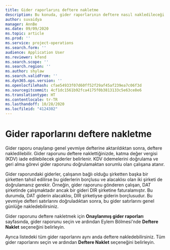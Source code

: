 ```yaml
---
title: Gider raporlarını deftere nakletme
description: Bu konuda, gider raporlarının deftere nasıl nakledileceği açıklanmaktadır.
author: suvaidya
manager: AnnBe
ms.date: 09/09/2020
ms.topic: article
ms.prod: ''
ms.service: project-operations
ms.search.form: ''
audience: Application User
ms.reviewer: kfend
ms.search.scope: ''
ms.search.region: ''
ms.author: shylaw
ms.search.validFrom: ''
ms.dyn365.ops.version: ''
ms.openlocfilehash: cfae54933f07d60ff52f29af45af239ea7c06f3d
ms.sourcegitcommit: 4cf1dc1561b92fca4175f0b3813133c5e63ce8e6
ms.translationtype: HT
ms.contentlocale: tr-TR
ms.lasthandoff: 10/28/2020
ms.locfileid: "4124302"
---
```

# <a name="post-expense-reports"></a>Gider raporlarını deftere nakletme

Gider raporu onaylanıp genel yevmiye defterine aktarıldıktan sonra, deftere nakledilebilir. Gider raporunu deftere naklettiğinizde, katma değer vergisi (KDV) iade edilebilecek giderler belirlenir. KDV ödemelerini doğrulama ve geri alma görevi gider raporunu doğrulamaktan sorumlu olan çalışana atanır.

Gider raporundaki giderler, çalışanın bağlı olduğu şirketten başka bir şirketten tahsil edilirse bu giderlerin borçlusu ve alacaklısı olan iki şirketi de doğrulamanız gerekir. Örneğin, gider raporunu gönderen çalışan, DAT şirketinde çalışmaktadır ancak bir gideri DIR şirketine faturalamıştır. Bu durumda, DAT giderin alacaklısı, DIR şirketiyse giderin borçlusudur. Bu yevmiye defteri satırlarını doğruladıktan sonra, bu gider satırlarını genel günlüğe nakledebilirsiniz.

Gider raporunu deftere nakletmek için **Onaylanmış gider raporları** sayfasında, gider raporunu seçin ve ardından Eylem Bölmesi'nde **Deftere Naklet** seçeneğini belirleyin.

Ayrıca listedeki tüm gider raporlarını aynı anda deftere nakledebilirsiniz. Tüm gider raporlarını seçin ve ardından **Deftere Naklet** seçeneğini belirleyin.
